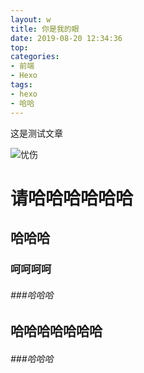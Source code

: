 ```yaml
---
layout: w
title: 你是我的眼
date: 2019-08-20 12:34:36
top: 
categories:
- 前端
- Hexo
tags:
- hexo
- 哈哈
---
```


这是测试文章

![忧伤](https://emojipedia-us.s3.dualstack.us-west-1.amazonaws.com/thumbs/72/apple/198/disappointed-but-relieved-face_1f625.png)

# 请哈哈哈哈哈哈

## 哈哈哈

### 呵呵呵呵

###### ###哈哈哈

## 哈哈哈哈哈哈哈

###### ###哈哈哈